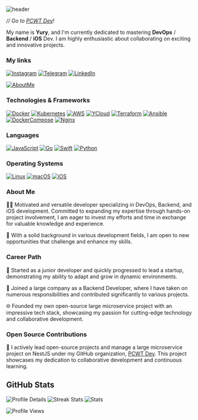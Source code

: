 ![header](https://capsule-render.vercel.app/api?type=waving&color=gradient&height=256&section=header&text=Hello%20Universe!&fontSize=70&animation=fadeIn&fontAlignY=38&desc=Welcome%20to%20my%20GitHub!%20Put%20stars,%20fork%20and%20checkout%20my%20org!&descAlignY=51&descAlign=62)

_// Go to [PCWT Dev](https://github.com/pieceowater-dev)!_


My name is **Yury**, and I'm currently dedicated to mastering **DevOps** / **Backend** / **iOS** Dev. I am highly enthusiastic about collaborating on exciting and innovative projects. 

### My links

[![Instagram](https://img.shields.io/badge/Instagram-gray?style=flat-square&logo=instagram)](https://instagram.com/pieceowater)
[![Telegram](https://img.shields.io/badge/Telegram-gray?style=flat-square&logo=telegram)](https://t.me/pieceowater)
[![LinkedIn](https://img.shields.io/badge/LinkedIn-gray?style=flat-square&logo=linkedin)](https://www.linkedin.com/in/pieceowater)

[![AboutMe](https://img.shields.io/badge/open-black?style=for-the-badge&logoColor=white&label=Checkout%20more!&color=yellow&link=https%3A%2F%2Fpieceowater.github.io%2Fresume%2F)](https://pieceowater.github.io/resume/)

### Technologies & Frameworks
[![Docker](https://img.shields.io/badge/docker-black?style=for-the-badge&logo=docker)]()
[![Kubernetes](https://img.shields.io/badge/kubernetes-black?style=for-the-badge&logo=kubernetes)]()
[![AWS](https://img.shields.io/badge/AWS-black?style=for-the-badge&logo=amazonwebservices)]()
[![YCloud](https://img.shields.io/badge/yandexcloud-black?style=for-the-badge&logo=yandexcloud)]()
[![Terraform](https://img.shields.io/badge/terraform-black?style=for-the-badge&logo=terraform)]()
[![Ansible](https://img.shields.io/badge/ansible-black?style=for-the-badge&logo=ansible)]()
[![DockerCompose](https://img.shields.io/badge/DockerCompose-black?style=for-the-badge&logo=docker)]()
[![Nginx](https://img.shields.io/badge/nginx-black?style=for-the-badge&logo=nginx)]()

### Languages
[![JavaScript](https://img.shields.io/badge/javascript-black?style=for-the-badge&logo=javascript)](https://github.com/pieceowater)
[![Go](https://img.shields.io/badge/golang-black?style=for-the-badge&logo=go)](https://github.com/pieceowater)
[![Swift](https://img.shields.io/badge/swift-black?style=for-the-badge&logo=swift)](https://github.com/pieceowater)
[![Python](https://img.shields.io/badge/python-black?style=for-the-badge&logo=python)](https://github.com/pieceowater)

### Operating Systems
[![Linux](https://img.shields.io/badge/linux-black?style=for-the-badge&logo=Linux)](https://github.com/pieceowater)
[![macOS](https://img.shields.io/badge/macos-black?style=for-the-badge&logo=Apple)](https://github.com/pieceowater)
[![iOS](https://img.shields.io/badge/ios-black?style=for-the-badge&logo=Apple)](https://github.com/pieceowater)

### About Me

👨‍💻 Motivated and versatile developer specializing in DevOps, Backend, and iOS development. Committed to expanding my expertise through hands-on project involvement, I am eager to invest my efforts and time in exchange for valuable knowledge and experience.

💼 With a solid background in various development fields, I am open to new opportunities that challenge and enhance my skills.

### Career Path

🚀 Started as a junior developer and quickly progressed to lead a startup, demonstrating my ability to adapt and grow in dynamic environments.

🏢 Joined a large company as a Backend Developer, where I have taken on numerous responsibilities and contributed significantly to various projects.

🌐 Founded my own open-source large microservice project with an impressive tech stack, showcasing my passion for cutting-edge technology and collaborative development.

### Open Source Contributions

🌟 I actively lead open-source projects and manage a large microservice project on NestJS under my GitHub organization, [PCWT Dev](https://github.com/pieceowater-dev). This project showcases my dedication to collaborative development and continuous learning.


## GitHub Stats 
![Profile Details](http://github-profile-summary-cards.vercel.app/api/cards/profile-details?username=pieceowater&theme=transparent)
![Streak Stats](https://github-readme-streak-stats.herokuapp.com/?user=pieceowater&hide_border=true&card_width=338&theme=transparent)
![Stats](http://github-profile-summary-cards.vercel.app/api/cards/stats?username=pieceowater&theme=transparent)

<!-- [![LeetCode stats](https://leetcode-stats-six.vercel.app/api?username=pieceowater&theme=dark)](https://github.com/pieceowater/leetcode-stats) -->

![Profile Views](https://komarev.com/ghpvc/?username=pieceowater&color=blue&style=flat)
